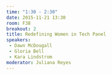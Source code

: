 ```yaml
---
time: "1:30 - 2:30"
date: 2015-11-21 13:30
room: F38 
breakout: 2
title: Redefining Women in Tech Panel
speakers:
 - Dawn McDougall
 - Gloria Bell
 - Kara Lindstrom
moderator: Juliana Reyes
---
```

